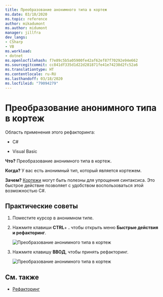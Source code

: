 ```yaml
---
title: Преобразование анонимного типа в кортеж
ms.date: 03/10/2020
ms.topic: reference
author: mikadumont
ms.author: midumont
manager: jillfra
dev_langs:
- CSharp
- VB
ms.workload:
- dotnet
ms.openlocfilehash: f7e89c5b5a05900fe42af62ef87f70292e94e662
ms.sourcegitcommit: cc841df335d1d22d281871fe41e74238d2fc52a6
ms.translationtype: HT
ms.contentlocale: ru-RU
ms.lasthandoff: 03/18/2020
ms.locfileid: "79094279"
---
```

# <a name="convert-anonymous-type-to-tuple"></a>Преобразование анонимного типа в кортеж

Область применения этого рефакторинга:

- C#

- Visual Basic

**Что?** Преобразование анонимного типа в кортеж.

**Когда?** У вас есть анонимный тип, который является кортежем.

**Зачем?** [Кортежи](/dotnet/csharp/tuples) могут быть полезны для упрощения синтаксиса. Это быстрое действие позволяет с удобством воспользоваться этой возможностью C#.

## <a name="how-to"></a>Практические советы

1. Поместите курсор в анонимном типе.
2. Нажмите клавиши **CTRL**+ **.** чтобы открыть меню **Быстрые действия и рефакторинг**.

   ![Преобразование анонимного типа в кортеж](media/convert-anon-to-tuple.png)

2. Нажмите клавишу **ВВОД**, чтобы принять рефакторинг.

   ![Преобразование анонимного типа в кортеж](media/convert-anon-to-tuple-complete.png)

## <a name="see-also"></a>См. также

- [Рефакторинг](../refactoring-in-visual-studio.md)
